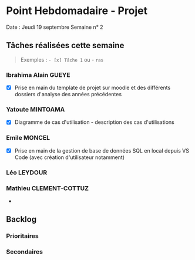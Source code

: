 # Point Hebdomadaire - Projet

Date : Jeudi 19 septembre
Semaine n° 2

## Tâches réalisées cette semaine

> Exemples : `- [x] Tâche 1` ou - `ras`

### Ibrahima Alain GUEYE
-[x] Prise en main du template de projet sur moodle et des différents dossiers d'analyse des années précédentes

### Yatoute MINTOAMA
-[x] Diagramme de cas d'utilisation - description des cas d'utilisations

### Emile MONCEL

- [x] Prise en main de la gestion de base de données SQL en local depuis VS Code (avec création d'utilisateur notamment)

### Léo LEYDOUR

### Mathieu CLEMENT-COTTUZ

-

## Backlog



### Prioritaires

### Secondaires
